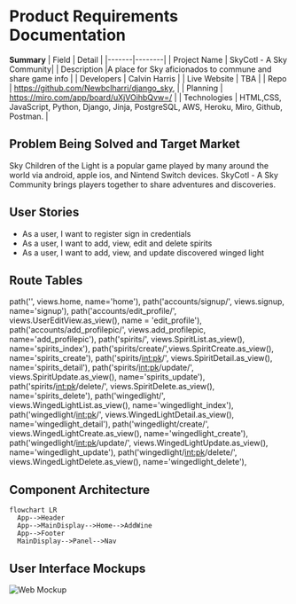 # Product Requirements Documentation

**Summary**
| Field | Detail |
|-------|--------|
| Project Name | SkyCotl - A Sky Community|
| Description |A place for Sky aficionados to commune and share game info |
| Developers | Calvin Harris |
| Live Website | TBA |
| Repo | https://github.com/Newbclharri/django_sky,  |
| Planning | https://miro.com/app/board/uXjVOihbQvw=/ |
| Technologies | HTML,CSS, JavaScript, Python, Django, Jinja, PostgreSQL, AWS, Heroku, Miro, Github, Postman. |


## Problem Being Solved and Target Market

Sky Children of the Light is a popular game played by many around the world via android, apple ios, and Nintend Switch devices.  SkyCotl - A Sky Community brings players together to share adventures and discoveries.

## User Stories

- As a user, I want to register sign in credentials
- As a user, I want to add, view, edit and delete spirits
- As a user, I want to add, view, and update discovered winged light

## Route Tables

path('', views.home, name='home'),
    path('accounts/signup/', views.signup, name='signup'),
    path('accounts/edit_profile/', views.UserEditView.as_view(), name = 'edit_profile'),
    path('accounts/add_profilepic/', views.add_profilepic, name='add_profilepic'),
    path('spirits/', views.SpiritList.as_view(), name='spirits_index'),
    path('spirits/create/',views.SpiritCreate.as_view(), name='spirits_create'),
    path('spirits/<int:pk>/', views.SpiritDetail.as_view(), name='spirits_detail'),
    path('spirits/<int:pk>/update/', views.SpiritUpdate.as_view(), name='spirits_update'),
    path('spirits/<int:pk>/delete/', views.SpiritDelete.as_view(), name='spirits_delete'),
    path('wingedlight/', views.WingedLightList.as_view(), name='wingedlight_index'),
    path('wingedlight/<int:pk>/', views.WingedLightDetail.as_view(), name='wingedlight_detail'),
    path('wingedlight/create/', views.WingedLightCreate.as_view(), name='wingedlight_create'),
    path('wingedlight/<int:pk>/update/', views.WingedLightUpdate.as_view(), name='wingedlight_update'),
    path('wingedlight/<int:pk>/delete/', views.WingedLightDelete.as_view(), name='wingedlight_delete'),

## Component Architecture

```mermaid
flowchart LR
  App-->Header
  App-->MainDisplay-->Home-->AddWine
  App-->Footer
  MainDisplay-->Panel-->Nav

```

## User Interface Mockups

![Web Mockup](https://i.imgur.com/wSE6lYM.png!)


